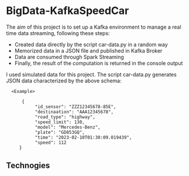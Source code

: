 # BigData-KafkaSpeedCar
The aim of this project is to set up a Kafka environment to manage a real time data streaming, following these steps:
* Created data directly by the script car-data.py in a random way
* Memorized data in a JSON file and published in Kafka Broker
* Data are consumed through Spark Streaming
* Finally, the result of the computation is returned in the console output


I used simulated data for this project. The script car-data.py generates JSON data characterized by the above schema:
```
  <Example>
       
      {
           "id_sensor": "ZZZ12345678-85E",
           "destinaation": "AAA12345678",
           "road_type": "highway",
           "speed_limit": 130,
           "model": "Mercedes-Benz",
           "plate": "GD853GQ",
           "time": "2023-02-10T01:30:09.019439",
           "speed": 112
     }
```

## Technogies

